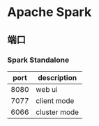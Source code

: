 # Apache Spark

## 端口

### Spark Standalone

| port | description |
| ---- | ----------- |
| 8080 | web ui      |
| 7077 | client mode |
| 6066 | cluster mode |